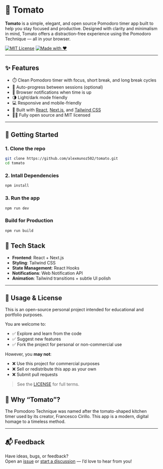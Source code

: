 # 🍅 Tomato

**Tomato** is a simple, elegant, and open source Pomodoro timer app built to help you stay focused and productive. Designed with clarity and minimalism in mind, Tomato offers a distraction-free experience using the Pomodoro Technique — all in your browser.

[![MIT License](https://img.shields.io/badge/license-MIT-blue.svg)](LICENSE)
[![Made with ❤️](https://img.shields.io/badge/built%20with-react%20%2B%20next.js-blue)](https://nextjs.org/)

---

## ✨ Features

- ⏱️ Clean Pomodoro timer with focus, short break, and long break cycles
- 🎯 Auto-progress between sessions (optional)
- 🔔 Browser notifications when time is up
- 🌗 Light/dark mode friendly
- 💻 Responsive and mobile-friendly
- 🧩 Built with [React](https://reactjs.org/), [Next.js](https://nextjs.org/), and [Tailwind CSS](https://tailwindcss.com/)
- 🧑‍💻 Fully open source and MIT licensed

---

## 🚀 Getting Started

### 1. Clone the repo

```bash
git clone https://github.com/alexmunoz502/tomato.git
cd tomato
```

### 2. Intall Dependencies

```bash
npm install
```

### 3. Run the app

```bash
npm run dev
```

### Build for Production

```bash
npm run build
```

## 🧪 Tech Stack

- **Frontend**: React + Next.js
- **Styling**: Tailwind CSS
- **State Management**: React Hooks
- **Notifications**: Web Notification API
- **Animation**: Tailwind transitions + subtle UI polish

---

## 📙 Usage & License

This is an open-source personal project intended for educational and portfolio purposes.

You are welcome to:

- ✅ Explore and learn from the code
- ✅ Suggest new features
- ✅ Fork the project for personal or non-commercial use

However, you **may not**:

- ❌ Use this project for commercial purposes
- ❌ Sell or redistribute this app as your own
- ❌ Submit pull requests

> See the [LICENSE](LICENSE) for full terms.

## 🍅 Why “Tomato”?

The Pomodoro Technique was named after the tomato-shaped kitchen timer used by its creator, Francesco Cirillo. This app is a modern, digital homage to a timeless method.

---

## 📬 Feedback

Have ideas, bugs, or feedback?  
Open an [issue](https://github.com/your-username/tomato/issues) or [start a discussion](https://github.com/your-username/tomato/discussions) — I’d love to hear from you!
